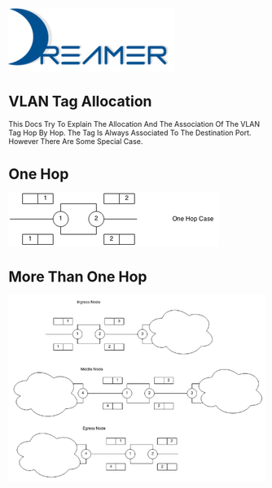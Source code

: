 ![Alt text](../repo_data/dreamer-logo.png "Optional title")

VLAN Tag Allocation
====================

This Docs Try To Explain The Allocation And The Association
Of The VLAN Tag Hop By Hop. The Tag Is Always Associated To
The Destination Port. However There Are Some Special Case.

One Hop
========
![Alt text](onehop.png "Optional title")

More Than One Hop
=================
![Alt text](more_than_one_hop.png "Optional title")
